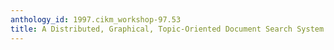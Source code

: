 ```yaml
---
anthology_id: 1997.cikm_workshop-97.53
title: A Distributed, Graphical, Topic-Oriented Document Search System
---
```

